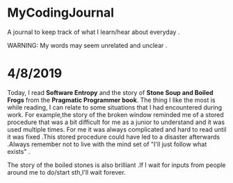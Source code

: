 # MyCodingJournal
A journal to keep track of what I learn/hear about everyday .

WARNING: My words may seem unrelated and unclear .


# 4/8/2019

Today, I read **Software Entropy** and the story of **Stone Soup and Boiled Frogs** from the **Pragmatic Programmer book**. The thing I like the most is while reading, I can relate to some situations that I had encountered during work. For example,the story of the broken window reminded me of a stored procedure that was a bit difficult for me as a junior to understand and it was used multiple times. For me it was always complicated and hard to read until it was fixed .This stored procedure could have led to a disaster afterwards .Always remember not to live with the mind set of "I'll just follow what exists" . 

The story of the boiled stones is also brilliant .If I wait for inputs from people around me to do/start sth,I'll wait forever.  
